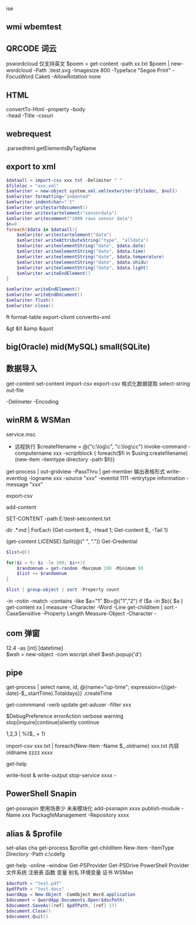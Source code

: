 ise

## wmi wbemtest


## QRCODE 词云 
pswordcloud 仅支持英文
$poem = get-content -path xx.txt
$poem | new-wordcloud -Path .\test.svg -Imagesize 800 -Typeface "Segoe Print" -FocusWord Caketi -AllowRotation none

## HTML

convertTo-Html
 -property
 -body   
 -head
 -Title
 -cssuri

## webrequest
.parsedhtml.getElementsByTagName

## export to xml

```powershell
$dataall = import-csv xxx.txt -Delimiter " "
$fileloc = "xxx.xml"
$xmlwriter = new-object system.xml.xmltextwriter($filedoc, $null)
$xmlwriter.formatting="indented"
$xmlwriter.indentchar="`t"
$xmlwriter.writestartdocument()
$xmlwriter.writestartelement("sensordata")
$xmlwriter.writecomment("1000 rows sensor data")
$n=0
foreach($data in $dataall){
    $xmlwriter.writestartelement("data")
    $xmlwriter.writeAttributeString("type", "alldata")
    $xmlwriter.writeelementString("date", $data.date)
    $xmlwriter.writeelementString("date", $data.time)
    $xmlwriter.writeelementString("date", $data.temperature)
    $xmlwriter.writeelementString("date", $data.shidu)
    $xmlwriter.writeelementString("date", $data.light)
    $xmlwriter.writeEndElement()
}

$xmlwriter.writeEndElement()
$xmlwriter.writeEndDocument()
$xmlwriter.flush()
$xmlwriter.close()

```

ft format-table
export-clixml
convertto-xml

&gt &lt &amp   &quot

## big(Oracle) mid(MySQL) small(SQLite)


## 数据导入
get-content set-content
import-csv  export-csv 格式化数据提取
select-string out-file

-Delimeter 
-Encoding 

## winRM & WSMan 
service.msc 

- 远程执行
$createfilename = @("c:\log\c", "c:\log\cc")
invoke-command -computername xxx -scriptblock { foreach($fi in $using:createfilename)(new-item -itemtype directory -path $fi)}

get-process | out-gridview -PassThru | get-member 输出表格形式
write-eventlog -logname xxx -source "xxx" -eventid 1111 -entrytype information -message "xxx"

export-csv 

add-content

SET-CONTENT -path E:\test-setcontent.txt 

dir .\*.md | ForEach {Get-content $_ -Head 1; Get-content $_ -Tail 1}

(get-content LICENSE).Split(@(" ", "."))
Get-Credential

```PowerShell
$list=@()

for($i = 0; $i -le 100; $i++){
    $randomnum = get-random -Maximum 100 -Minimum 50
    $list += $randomnum
}

$list | group-object | sort -Property count


```



-in -notin -match -contains -like
$a="1"
$b=@("1","2")
if ($a -in $b){
    $a 
}
get-content xx | measure -Character -Word -Line
get-childitem | sort -CaseSensitive -Property Length
Measure-Object -Character  -

## com 弹窗
12.4 -as [int] 
         [datetime]\
$wsh =  new-object -com wscript.shell
$wsh.popup('d')

## pipe 
get-process | select name, id, @{name="up-time"; expression={((get-date)-$_.startTime).Totaldays}} 
.createTime

get-commmand -verb update
get-aduser -filter xxx

$DebugPreference 
errorAction
verbose
warning       
stop|inquire|continue|sliently continue 

1,2,3 | %{$_ + 1}

import-csv xxx.txt | foreach{New-Item -Name $_.oldname}
xxx.txt 内容    oldname
                zzzz
                xxxx

get-help 


write-host & write-output
stop-service  xxxx - 


## PowerShell Snapin 
get-pssnapin  使用场景少 未来模块化
add-pssnapin xxxx
publish-module -Name xxx PackagfeManagement -Repository xxxx

## alias & $profile 
set-alias cha get-process
$profile
get-childItem
New-Item -ItemType Directory -Path c:\cdefg

get-help  -online -window
Get-PSProvider
Get-PSDrive
PowerShell Provider     文件系统
                        注册表
                        函数
                        变量
                        别名
                        环境变量
                        证书
                        WSMan
```PowerShell
$docPath = "test.pdf"
$pdfPath = "test.docx"
$wordApp = New-Object -ComObject Word.application
$document = $wordApp.Documents.Open($docPath)
$document.SaveAs([ref] $pdfPath, [ref] 17)
$document.Close()
$document.Quit()
```